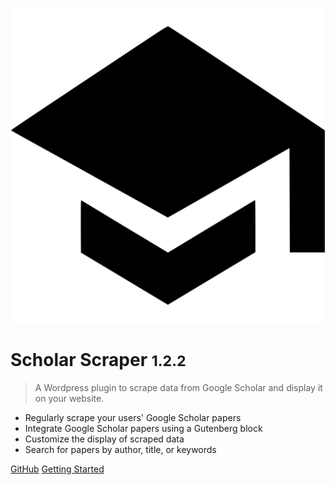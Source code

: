 ![logo](_assets/media/google-scholar.svg ':id=logo')

# Scholar Scraper <small>1.2.2</small>

> A Wordpress plugin to scrape data from Google Scholar and display it on your website.

- Regularly scrape your users' Google Scholar papers
- Integrate Google Scholar papers using a Gutenberg block
- Customize the display of scraped data
- Search for papers by author, title, or keywords

[<i class="fa-brands fa-github"></i> GitHub](https://github.com/guillaume-elambert/Scholar-Scraper-Wordpress-Plugin)
[Getting Started <i class="fa-regular fa-angles-down"></i>](#scholar-scraper-wordpress-plugin)